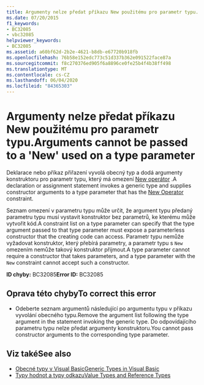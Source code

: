 ```yaml
---
title: Argumenty nelze předat příkazu New použitému pro parametr typu.
ms.date: 07/20/2015
f1_keywords:
- BC32085
- vbc32085
helpviewer_keywords:
- BC32085
ms.assetid: a60bf62d-2b2e-4621-b8db-e67720b918fb
ms.openlocfilehash: 76b58e152edc773c51d337b362e091522face87a
ms.sourcegitcommit: f8c270376ed905f6a8896ce0fe25b4f4b38ff498
ms.translationtype: MT
ms.contentlocale: cs-CZ
ms.lasthandoff: 06/04/2020
ms.locfileid: "84365303"
---
```

# <a name="arguments-cannot-be-passed-to-a-new-used-on-a-type-parameter"></a><span data-ttu-id="6e090-102">Argumenty nelze předat příkazu New použitému pro parametr typu.</span><span class="sxs-lookup"><span data-stu-id="6e090-102">Arguments cannot be passed to a 'New' used on a type parameter</span></span>
<span data-ttu-id="6e090-103">Deklarace nebo příkaz přiřazení vyvolá obecný typ a dodá argumenty konstruktoru pro parametr typu, který má omezení [New operátor](../language-reference/operators/new-operator.md) .</span><span class="sxs-lookup"><span data-stu-id="6e090-103">A declaration or assignment statement invokes a generic type and supplies constructor arguments to a type parameter that has the [New Operator](../language-reference/operators/new-operator.md) constraint.</span></span>  
  
 <span data-ttu-id="6e090-104">Seznam omezení v parametru typu může určit, že argument typu předaný parametru typu musí vystavit konstruktor bez parametrů, ke kterému může vytvořit kód.</span><span class="sxs-lookup"><span data-stu-id="6e090-104">A constraint list on a type parameter can specify that the type argument passed to that type parameter must expose a parameterless constructor that the creating code can access.</span></span> <span data-ttu-id="6e090-105">Parametr typu nemůže vyžadovat konstruktor, který přebírá parametry, a parametr typu s `New` omezením nemůže takový konstruktor přijmout.</span><span class="sxs-lookup"><span data-stu-id="6e090-105">A type parameter cannot require a constructor that takes parameters, and a type parameter with the `New` constraint cannot accept such a constructor.</span></span>  
  
 <span data-ttu-id="6e090-106">**ID chyby:** BC32085</span><span class="sxs-lookup"><span data-stu-id="6e090-106">**Error ID:** BC32085</span></span>  
  
## <a name="to-correct-this-error"></a><span data-ttu-id="6e090-107">Oprava této chyby</span><span class="sxs-lookup"><span data-stu-id="6e090-107">To correct this error</span></span>  
  
- <span data-ttu-id="6e090-108">Odeberte seznam argumentů následující po argumentu typu v příkazu vyvolání obecného typu.</span><span class="sxs-lookup"><span data-stu-id="6e090-108">Remove the argument list following the type argument in the statement invoking the generic type.</span></span> <span data-ttu-id="6e090-109">Do odpovídajícího parametru typu nelze předat argumenty konstruktoru.</span><span class="sxs-lookup"><span data-stu-id="6e090-109">You cannot pass constructor arguments to the corresponding type parameter.</span></span>  
  
## <a name="see-also"></a><span data-ttu-id="6e090-110">Viz také</span><span class="sxs-lookup"><span data-stu-id="6e090-110">See also</span></span>

- [<span data-ttu-id="6e090-111">Obecné typy v Visual Basic</span><span class="sxs-lookup"><span data-stu-id="6e090-111">Generic Types in Visual Basic</span></span>](../programming-guide/language-features/data-types/generic-types.md)
- [<span data-ttu-id="6e090-112">Typy hodnot a typy odkazu</span><span class="sxs-lookup"><span data-stu-id="6e090-112">Value Types and Reference Types</span></span>](../programming-guide/language-features/data-types/value-types-and-reference-types.md)

